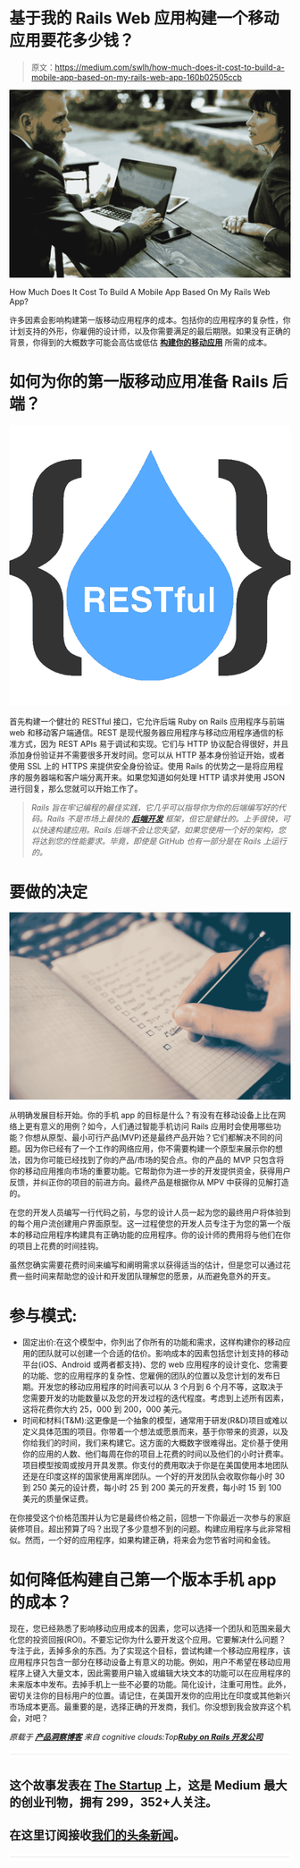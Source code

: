 # 基于我的 Rails Web 应用构建一个移动应用要花多少钱？

> 原文：<https://medium.com/swlh/how-much-does-it-cost-to-build-a-mobile-app-based-on-my-rails-web-app-160b02505ccb>

![](img/0c1e216f59da1b3cf6251da3f92166b0.png)

How Much Does It Cost To Build A Mobile App Based On My Rails Web App?

许多因素会影响构建第一版移动应用程序的成本。包括你的应用程序的复杂性，你计划支持的外形，你雇佣的设计师，以及你需要满足的最后期限。如果没有正确的背景，你得到的大概数字可能会高估或低估 [**构建你的移动应用**](http://www.cognitiveclouds.com/custom-software-development-services/mobile-app-development-company) 所需的成本。

# 如何为你的第一版移动应用准备 Rails 后端？

![](img/872bdd5a4ce4d4a81c9a9a47db7c8dc1.png)

首先构建一个健壮的 RESTful 接口，它允许后端 Ruby on Rails 应用程序与前端 web 和移动客户端通信。REST 是现代服务器应用程序与移动应用程序通信的标准方式，因为 REST APIs 易于调试和实现。它们与 HTTP 协议配合得很好，并且添加身份验证并不需要很多开发时间。您可以从 HTTP 基本身份验证开始，或者使用 SSL 上的 HTTPS 来提供安全身份验证。使用 Rails 的优势之一是将应用程序的服务器端和客户端分离开来。如果您知道如何处理 HTTP 请求并使用 JSON 进行回复，那么您就可以开始工作了。

> *Rails 旨在牢记编程的最佳实践，它几乎可以指导你为你的后端编写好的代码。Rails 不是市场上最快的* [***后端开发***](http://www.cognitiveclouds.com/custom-software-development-services/cloud-application-development-company) *框架，但它是健壮的。上手很快，可以快速构建应用。Rails 后端不会让您失望，如果您使用一个好的架构，您将达到您的性能要求。毕竟，即使是 GitHub 也有一部分是在 Rails 上运行的。*

# 要做的决定

![](img/31513fb122f3954535caa97071e5bb03.png)

从明确发展目标开始。你的手机 app 的目标是什么？有没有在移动设备上比在网络上更有意义的用例？如今，人们通过智能手机访问 Rails 应用时会使用哪些功能？你想从原型、最小可行产品(MVP)还是最终产品开始？它们都解决不同的问题。因为你已经有了一个工作的网络应用，你不需要构建一个原型来展示你的想法，因为你可能已经找到了你的产品/市场的契合点。你的产品的 MVP 只包含将你的移动应用推向市场的重要功能。它帮助你为进一步的开发提供资金，获得用户反馈，并纠正你的项目的前进方向。最终产品是根据你从 MPV 中获得的见解打造的。

在您的开发人员编写一行代码之前，与您的设计人员一起为您的最终用户将体验到的每个用户流创建用户界面原型。这一过程使您的开发人员专注于为您的第一个版本的移动应用程序构建具有正确功能的应用程序。你的设计师的费用将与他们在你的项目上花费的时间挂钩。

虽然您确实需要花费时间来编写和阐明需求以获得适当的估计，但是您可以通过花费一些时间来帮助您的设计和开发团队理解您的愿景，从而避免意外的开支。

# 参与模式:

*   固定出价:在这个模型中，你列出了你所有的功能和需求，这样构建你的移动应用的团队就可以创建一个合适的估价。影响成本的因素包括您计划支持的移动平台(iOS、Android 或两者都支持)、您的 web 应用程序的设计变化、您需要的功能、您的应用程序的复杂性、您雇佣的团队的位置以及您计划的发布日期。开发您的移动应用程序的时间表可以从 3 个月到 6 个月不等，这取决于您需要开发的功能数量以及您的开发过程的迭代程度。考虑到上述所有因素，这将花费你大约 25，000 到 200，000 美元。
*   时间和材料(T&M):这更像是一个抽象的模型，通常用于研发(R&D)项目或难以定义具体范围的项目。你带着一个想法或愿景而来，基于你带来的资源，以及你给我们的时间，我们来构建它。这方面的大概数字很难得出。定价基于使用你的应用的人数、他们每周在你的项目上花费的时间以及他们的小时计费率。项目模型按周或按月开具发票。你支付的费用取决于你是在美国使用本地团队还是在印度这样的国家使用离岸团队。一个好的开发团队会收取你每小时 30 到 250 美元的设计费，每小时 25 到 200 美元的开发费，每小时 15 到 100 美元的质量保证费。

在你接受这个价格范围并认为它是最终价格之前，回想一下你最近一次参与的家庭装修项目。超出预算了吗？出现了多少意想不到的问题。构建应用程序与此非常相似。然而，一个好的应用程序，如果构建正确，将来会为您节省时间和金钱。

# 如何降低构建自己第一个版本手机 app 的成本？

现在，您已经熟悉了影响移动应用成本的因素，您可以选择一个团队和范围来最大化您的投资回报(ROI)。不要忘记你为什么要开发这个应用。它要解决什么问题？专注于此，丢掉多余的东西。为了实现这个目标，尝试构建一个移动应用程序，该应用程序只包含一部分在移动设备上有意义的功能。例如，用户不希望在移动应用程序上键入大量文本，因此需要用户输入或编辑大块文本的功能可以在应用程序的未来版本中发布。去掉手机上一些不必要的功能。简化设计，注重可用性。此外，密切关注你的目标用户的位置。请记住，在美国开发你的应用比在印度或其他新兴市场成本更高。最重要的是，选择正确的开发商，我们。你没想到我会放弃这个机会，对吧？

*原载于* [***产品洞察博客***](https://www.cognitiveclouds.com/insights/) *来自 cognitive clouds:Top*[***Ruby on Rails 开发公司***](https://www.cognitiveclouds.com/custom-software-development-services/ruby-on-rails-development-company)

![](img/731acf26f5d44fdc58d99a6388fe935d.png)

## 这个故事发表在 [The Startup](https://medium.com/swlh) 上，这是 Medium 最大的创业刊物，拥有 299，352+人关注。

## 在这里订阅接收[我们的头条新闻](http://growthsupply.com/the-startup-newsletter/)。

![](img/731acf26f5d44fdc58d99a6388fe935d.png)